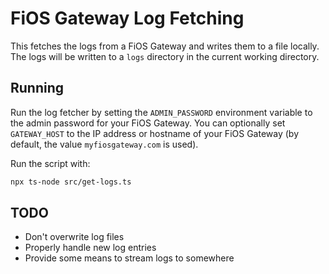 # FiOS Gateway Log Fetching

This fetches the logs from a FiOS Gateway and writes them to a file locally.
The logs will be written to a `logs` directory in the current working directory.

## Running

Run the log fetcher by setting the `ADMIN_PASSWORD` environment variable to the
admin password for your FiOS Gateway. You can optionally set `GATEWAY_HOST` to the
IP address or hostname of your FiOS Gateway (by default, the value `myfiosgateway.com`
is used).

Run the script with:

```bash
npx ts-node src/get-logs.ts
```

## TODO

 - Don't overwrite log files
 - Properly handle new log entries
 - Provide some means to stream logs to somewhere
